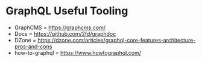 # GraphQL Useful Tooling

- GraphCMS = https://graphcms.com/
- Docs = https://github.com/2fd/graphdoc
- DZone = https://dzone.com/articles/graphql-core-features-architecture-pros-and-cons
- how-to-graphql = https://www.howtographql.com/
